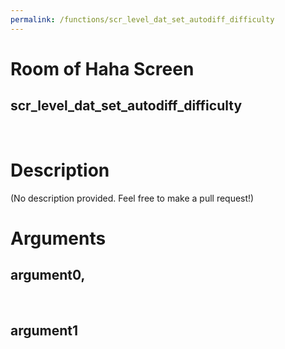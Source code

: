 ```yaml
---
permalink: /functions/scr_level_dat_set_autodiff_difficulty
---
```

# Room of Haha Screen  
## scr_level_dat_set_autodiff_difficulty  
&nbsp;  
# Description  
(No description provided. Feel free to make a pull request!) 
&nbsp;  
# Arguments
## argument0, 

&nbsp;  
## argument1

&nbsp;  


